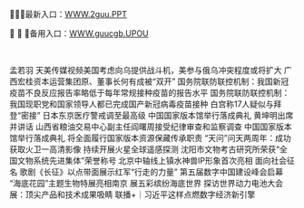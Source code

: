 <p>
	📏📏📏最新入口：<a href="http://www.baidu.com/link?url=6MA2SWnO3Raqke39an_0PUxosM6ZrUGzi1BN9tNnlPW&wd">WWW.2guu.PPT</a> 
	<p>
		🔧
🔧
🔧备用入口：<a href="http://www.baidu.com/link?url=6MA2SWnO3Raqke39an_0PUxosM6ZrUGzi1BN9tNnlPW&wd">WWW.guucgb.UPOU</a> 
	</p>
	<p>
		<br />
	</p>
	<p>
		孟若羽 天美传媒视频美国考虑向乌提供战斗机，美参与俄乌冲突程度或将扩大
广西宏桂资本运营集团原、董事长何有成被“双开”
国务院联防联控机制：我国新冠疫苗不良反应报告率略低于每年常规接种疫苗的报告水平
国务院联防联控机制：我国现职党和国家领导人都已完成国产新冠病毒疫苗接种
白宫称17人疑似与拜登“密接”  日本东京医疗警戒调至最高级
中国国家版本馆举行落成典礼 黄坤明出席并讲话
山西省粮油交易中心副主任阎曙周接受纪律审查和监察调查
中国国家版本馆举行落成典礼 将全面履行国家版本资源保藏传承职责
“天问”问天两周年：成功获取火卫一高清影像 持续开展火星全球遥感探测
沈阳市文物考古研究所荣获“全国文物系统先进集体”荣誉称号
北京中轴线上镇水神兽IP形象首次亮相 面向社会征名
歌剧《长征》以点带面展示红军“行走的力量”
第五届数字中国建设峰会启幕
“海底花园”主题生物特展亮相南京 展五彩缤纷海底世界
探访世界动力电池大会展：顶尖产品和技术成果吸睛
联播+｜习近平这样点燃数字经济新引擎
	</p>
